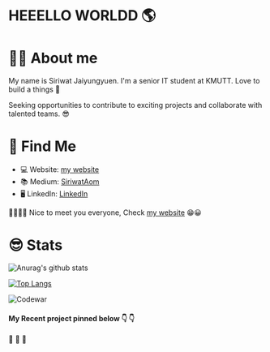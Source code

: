 # HEEELLO WORLDD 🌎

# 👨‍💻 About me
My name is Siriwat Jaiyungyuen. I'm a senior IT student at KMUTT. Love to build a things 💖

Seeking opportunities to contribute to exciting projects and collaborate with talented teams. 😎

# 🧐 Find Me
* 💻 Website: [my website](https://siraom15.github.io/)
* 📚 Medium: [SiriwatAom](https://medium.com/@siriwataom)
* 🖥 LinkedIn: [LinkedIn](https://www.linkedin.com/in/siriwat-j/)
  
🙋‍♂️🙋‍♀️ Nice to meet you everyone, Check [my website](https://siraom15.github.io/) 😁😀




# 😎 Stats
<!-- ![img](https://komarev.com/ghpvc/?username=siraom15&color=ff69b4)
![img2](https://img.shields.io/github/followers/siraom15?style=plastic) -->

![Anurag's github stats](https://github-readme-stats.vercel.app/api?username=siraom15&count_private=true)

[![Top Langs](https://github-readme-stats.vercel.app/api/top-langs/?username=siraom15&layout=compact)](https://github.com/anuraghazra/github-readme-stats)

![Codewar](https://www.codewars.com/users/siraom15/badges/small)

#### My Recent project pinned below  👇 👇

👋 👋 👋
